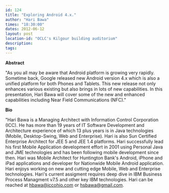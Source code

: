 ```yaml
---
id: 124
title: "Exploring Android 4.x."
author: "Hari Bawa"
times: "18:30:00"
dates: 2012-06-12
layout: post
location-id: "OCLC's Kilgour building auditorium"  
description: 
tags: 
---
```

 **Abstract**

"As you all may be aware that Android platform is growing very rapidly. Sometime back, Google released new Android version 4.x which is also a unified platform for both Phones and Tablets. This new release not only enhances various existing but also brings in lots of new capabilities. In this presentation, Hari Bawa will cover some of the new and enhanced capabilities including Near Field Communications (NFC)."  

**Bio**

"Hari Bawa is a Managing Architect with Information Control Corporation (ICC). He has more than 19 years of IT Software Development and Architecture experience of which 13 plus years is in Java technologies (Mobile, Desktop-Swing, Web and Enterprise). Hari is also Sun Certified Enterprise Architect for JEE 5 and JEE 1.4 platforms. Hari successfully lead his first Mobile Application development effort in 2001 using Personal Java and JME technologies and has been following mobile development since then. Hari was Mobile Architect for Huntington Bank's Android, iPhone and iPad applications and developer for Nationwide Mobile Android application. Hari enjoys working on new and cutting edge Mobile, Web and Enterprise technologies. Hari's current assigment requires deep dive in IBM Business Process Managment v7.5 and other key IBM technologies. Hari can be reached at hbawa@iccohio.com or hsbawa@gmail.com.

